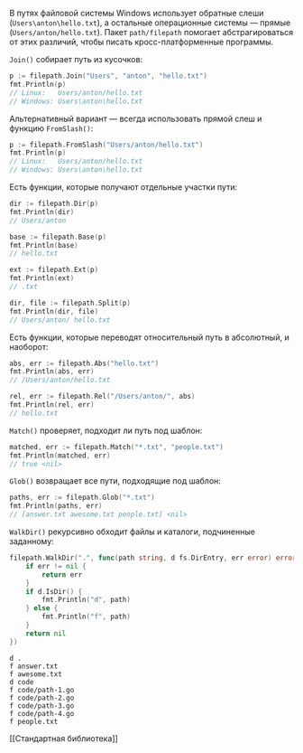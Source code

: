 В путях файловой системы Windows использует обратные слеши (`Users\anton\hello.txt`), а остальные операционные системы — прямые (`Users/anton/hello.txt`). Пакет `path/filepath` помогает абстрагироваться от этих различий, чтобы писать кросс-платформенные программы.

`Join()` собирает путь из кусочков:

```go
p := filepath.Join("Users", "anton", "hello.txt")
fmt.Println(p)
// Linux:   Users/anton/hello.txt
// Windows: Users\anton\hello.txt
```

Альтернативный вариант — всегда использовать прямой слеш и функцию `FromSlash()`:

```go
p := filepath.FromSlash("Users/anton/hello.txt")
fmt.Println(p)
// Linux:   Users/anton/hello.txt
// Windows: Users\anton\hello.txt
```

Есть функции, которые получают отдельные участки пути:

```go
dir := filepath.Dir(p)
fmt.Println(dir)
// Users/anton

base := filepath.Base(p)
fmt.Println(base)
// hello.txt

ext := filepath.Ext(p)
fmt.Println(ext)
// .txt

dir, file := filepath.Split(p)
fmt.Println(dir, file)
// Users/anton/ hello.txt
```

Есть функции, которые переводят относительный путь в абсолютный, и наоборот:

```go
abs, err := filepath.Abs("hello.txt")
fmt.Println(abs, err)
// /Users/anton/hello.txt

rel, err := filepath.Rel("/Users/anton/", abs)
fmt.Println(rel, err)
// hello.txt
```

`Match()` проверяет, подходит ли путь под шаблон:

```go
matched, err := filepath.Match("*.txt", "people.txt")
fmt.Println(matched, err)
// true <nil>
```

`Glob()` возвращает все пути, подходящие под шаблон:

```go
paths, err := filepath.Glob("*.txt")
fmt.Println(paths, err)
// [answer.txt awesome.txt people.txt] <nil>
```

`WalkDir()` рекурсивно обходит файлы и каталоги, подчиненные заданному:

```go
filepath.WalkDir(".", func(path string, d fs.DirEntry, err error) error {
    if err != nil {
        return err
    }
    if d.IsDir() {
        fmt.Println("d", path)
    } else {
        fmt.Println("f", path)
    }
    return nil
})
```

```no-highlight
d .
f answer.txt
f awesome.txt
d code
f code/path-1.go
f code/path-2.go
f code/path-3.go
f code/path-4.go
f people.txt
```

[[Стандартная библиотека]]